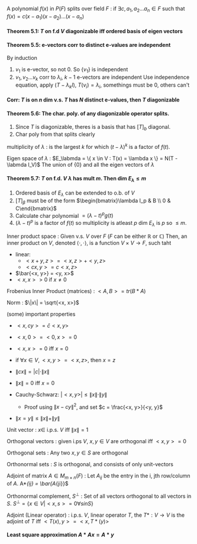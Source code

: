 A polynomial $f(x)$ in $P(F)$ splits over field $F$
: if $\exists c, a_1, a_2... a_n \in F$ such that
  $f(x) = c(x - a_1)(x-a_2)...(x-a_n)$

#### Theorem 5.1: $T$ on f.d $V$ diagonizable iff ordered basis of eigen vectors

#### Theorem 5.5: e-vectors corr to distinct e-values are independent

By induction
1. $v_1$ is e-vector, so not 0. So $\{v_1\}$ is independent
2. $v_1, v_2... v_k$ corr to $\lambda_i$, $k-1$ e-vectors are independent
   Use independence equation, apply $(T - \lambda_kI)$, $T(v_i) = \lambda_i$,
   somethings must be 0, others can't

#### Corr: $T$ is on $n$ dim v.s. $T$ has $N$ distinct e-values, then $T$ diagonizable

#### Theorem 5.6: The char. poly. of any diagonizable operator splits.

1. Since $T$ is diagonizable, theres is a basis that has $[T]_b$ diagonal.
2. Char poly from that splits clearly

multiplicity of $\lambda$
: is the largest $k$ for which $(t - \lambda)^k$ is a factor of $f(t)$.

Eigen space of $\lambda$
: $E_\labmda = \{ x \in V : T(x) = \lambda x \} = N(T - \labmda I_V)$
  The union of $\{0\}$ and all the eigen vectors of $\lambda$

#### Theorem 5.7: $T$ on f.d. $V$ $\lambda$ has mult $m$. Then dim $E_ \lambda \le m$ 
1. Ordered basis of $E_ \lambda$ can be extended to o.b. of $V$
2. $[T]_\beta$ must be of the form $\begin{bmatrix}\lambda I_p & B \\ 0 &
   C\end{bmatrix}$
3. Calculate char polynomial $= (\lambda - t)^pg(t)$
4. $(\lambda - t)^p$ is a factor of $f(t)$ so multiplicity is atleast $p$
   dim $E_\lambda$ is $p$ so $\le m$.

Inner product space
: Given v.s. $V$ over $F$ ($F$ can be either $\mathbb R$ or $\mathbb C$)
  Then, an inner product on $V$, denoted $\langle \cdot, \cdot \rangle$, is a
  function $V\times V \to F$, such taht
  * linear:
     - $<x + y , z> = <x, z> + <y, z>$
     - $<cx , y> = c<x, z>$
  * $\bar{<x, y>} = <y, x>$
  * $<x, x> > 0$ if $x \ne 0$


Frobenius Inner Product (matrices)
: $<A, B> = tr(B*A)$ 

Norm
: $\|x\| = \sqrt{<x, x>}$

(some) important properties
* $<x, cy> = \bar c <x, y>$
* $<x, 0> = <0, x> = 0$
* $<x, x> = 0$ iff $x = 0$
* if $\forall x \in V, <x, y> = <x, z>$, then $x =z$

* $\|cx\| = |c| \cdot \|x \|$
* $\|x\|= 0$ iff $x=0$
* Cauchy-Schwarz: $|<x, y>| \le \|x\|\cdot\|y\|$
  - Proof using $\|x - cy\|^2$, and set $c = \frac{<x, y>}{<y, y}$
* $\|x = y\| \le \|x \| + \|y\|$

Unit vector
: $x \in$ i.p.s. $V$ iff $\|x\| = 1$

Orthogonal vectors
: given i.ps $V$, $x, y \in V$ are orthogonal iff $<x,y> = 0$  

Orthogonal sets
: Any two $x, y \in S$ are orthogonal

Orthonormal sets
: $S$ is orthogonal, and consists of only unit-vectors

Adjoint of matrix $A \in M_{m\times n}(F)$
: Let $A_{ij}$ be the entry in the i, jth row/column of $A$.
  A*_{ij} = \bar{A_{ji}}$

Orthonormal complement, $S^{\perp}$
: Set of all vectors orthogonal to all vectors in $S$.
  $S^{\perp} = \{ x \in V | <x, s> = 0 \forall s in S \}$

Adjoint (Linear operator)
: i.p.s. $V$, linear operator $T$, the $T*: V \to V$ is the adjoint of $T$ iff
  $<T(x), y> = <x, T*(y)>$

#### Least square approximation $A*Ax = A*y$
